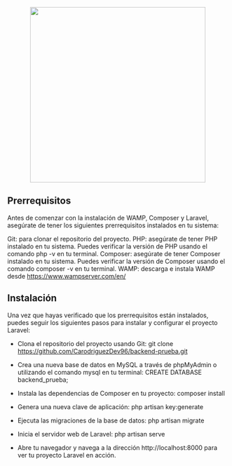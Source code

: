 <p align="center"><a href="https://laravel.com" target="_blank"><img src="https://raw.githubusercontent.com/laravel/art/master/logo-lockup/5%20SVG/2%20CMYK/1%20Full%20Color/laravel-logolockup-cmyk-red.svg" width="400"></a></p>

## Prerrequisitos

Antes de comenzar con la instalación de WAMP, Composer y Laravel, asegúrate de tener los siguientes prerrequisitos instalados en tu sistema:

Git: para clonar el repositorio del proyecto.
PHP: asegúrate de tener PHP instalado en tu sistema. Puedes verificar la versión de PHP usando el comando php -v en tu terminal.
Composer: asegúrate de tener Composer instalado en tu sistema. Puedes verificar la versión de Composer usando el comando composer -v en tu terminal.
WAMP: descarga e instala WAMP desde https://www.wampserver.com/en/

## Instalación

Una vez que hayas verificado que los prerrequisitos están instalados, puedes seguir los siguientes pasos para instalar y configurar el proyecto Laravel:

- Clona el repositorio del proyecto usando Git:
git clone https://github.com/CarodriguezDev96/backend-prueba.git

- Crea una nueva base de datos en MySQL a través de phpMyAdmin o utilizando el comando mysql en tu terminal:
CREATE DATABASE backend_prueba;

- Instala las dependencias de Composer en tu proyecto:
composer install

- Genera una nueva clave de aplicación:
php artisan key:generate

- Ejecuta las migraciones de la base de datos:
php artisan migrate

- Inicia el servidor web de Laravel:
php artisan serve

- Abre tu navegador y navega a la dirección http://localhost:8000 para ver tu proyecto Laravel en acción.
